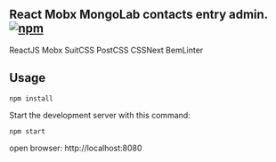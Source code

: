 React Mobx MongoLab contacts entry admin. [![npm](https://img.shields.io/badge/npm-1.0.1-ff69b4.svg?style=flat-square)](https://github.com/mromanoff/contacts-entry-admin)
---

ReactJS
Mobx
SuitCSS
PostCSS
CSSNext
BemLinter


Usage
---

```
npm install
```

Start the development server with this command:

```
npm start
```

open browser: http://localhost:8080
